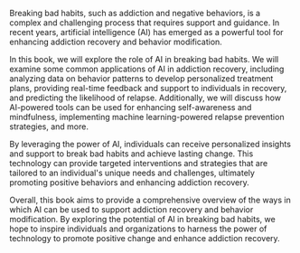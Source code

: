 
Breaking bad habits, such as addiction and negative behaviors, is a complex and challenging process that requires support and guidance. In recent years, artificial intelligence (AI) has emerged as a powerful tool for enhancing addiction recovery and behavior modification.

In this book, we will explore the role of AI in breaking bad habits. We will examine some common applications of AI in addiction recovery, including analyzing data on behavior patterns to develop personalized treatment plans, providing real-time feedback and support to individuals in recovery, and predicting the likelihood of relapse. Additionally, we will discuss how AI-powered tools can be used for enhancing self-awareness and mindfulness, implementing machine learning-powered relapse prevention strategies, and more.

By leveraging the power of AI, individuals can receive personalized insights and support to break bad habits and achieve lasting change. This technology can provide targeted interventions and strategies that are tailored to an individual's unique needs and challenges, ultimately promoting positive behaviors and enhancing addiction recovery.

Overall, this book aims to provide a comprehensive overview of the ways in which AI can be used to support addiction recovery and behavior modification. By exploring the potential of AI in breaking bad habits, we hope to inspire individuals and organizations to harness the power of technology to promote positive change and enhance addiction recovery.
